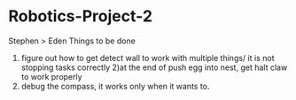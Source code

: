 # Robotics-Project-2
Stephen > Eden
Things to be done
1) figure out how to get detect wall to work with multiple things/ it is not stopping tasks correctly
2)at the end of push egg into nest, get halt claw to work properly
3) debug the compass, it works only when it wants to.
